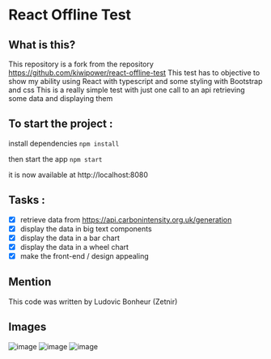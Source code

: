 # React Offline Test

## What is this?

This repository is a fork from the repository https://github.com/kiwipower/react-offline-test 
This test has to objective to show my ability using React with typescript and some styling with Bootstrap and css
This is a really simple test with just one call to an api retrieving some data and displaying them


## To start the project :
install dependencies
`npm install`

then start the app
`npm start`

it is now available at http://localhost:8080


## Tasks :
- [x] retrieve data from https://api.carbonintensity.org.uk/generation
- [x] display the data in big text components
- [x] display the data in a bar chart
- [x] display the data in a wheel chart
- [x] make the front-end / design appealing

## Mention

This code was written by Ludovic Bonheur (Zetnir)

## Images
![image](https://user-images.githubusercontent.com/26338170/219965608-3d41febe-b9d6-44b7-99a9-f5a6828b81ef.png)
![image](https://user-images.githubusercontent.com/26338170/219965616-f8002d5d-3db3-46aa-bcf7-5d5e9bdbd802.png)
![image](https://user-images.githubusercontent.com/26338170/219965628-a641dac6-d7f0-48ca-8c93-14ff34dbd195.png)
